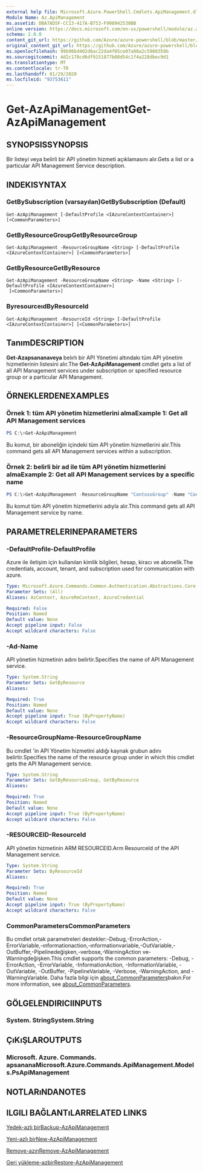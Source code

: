 ```yaml
---
external help file: Microsoft.Azure.PowerShell.Cmdlets.ApiManagement.dll-Help.xml
Module Name: Az.ApiManagement
ms.assetid: DBA7AD5F-CC13-417A-B753-F998942530BB
online version: https://docs.microsoft.com/en-us/powershell/module/az.apimanagement/get-azapimanagement
schema: 2.0.0
content_git_url: https://github.com/Azure/azure-powershell/blob/master/src/ApiManagement/ApiManagement/help/Get-AzApiManagement.md
original_content_git_url: https://github.com/Azure/azure-powershell/blob/master/src/ApiManagement/ApiManagement/help/Get-AzApiManagement.md
ms.openlocfilehash: 99b98bd402d6ac22da4f05ce07a08a2c5980359b
ms.sourcegitcommit: 4d2c178cd6df9151877b08d54c1f4a228dbec9d1
ms.translationtype: MT
ms.contentlocale: tr-TR
ms.lasthandoff: 01/29/2020
ms.locfileid: "93753611"
---
```

# <span data-ttu-id="1a5c4-101">Get-AzApiManagement</span><span class="sxs-lookup"><span data-stu-id="1a5c4-101">Get-AzApiManagement</span></span>

## <span data-ttu-id="1a5c4-102">SYNOPSIS</span><span class="sxs-lookup"><span data-stu-id="1a5c4-102">SYNOPSIS</span></span>
<span data-ttu-id="1a5c4-103">Bir listeyi veya belirli bir API yönetim hizmeti açıklamasını alır.</span><span class="sxs-lookup"><span data-stu-id="1a5c4-103">Gets a list or a particular API Management Service description.</span></span>

## <span data-ttu-id="1a5c4-104">INDEKI</span><span class="sxs-lookup"><span data-stu-id="1a5c4-104">SYNTAX</span></span>

### <span data-ttu-id="1a5c4-105">GetBySubscription (varsayılan)</span><span class="sxs-lookup"><span data-stu-id="1a5c4-105">GetBySubscription (Default)</span></span>
```
Get-AzApiManagement [-DefaultProfile <IAzureContextContainer>] [<CommonParameters>]
```

### <span data-ttu-id="1a5c4-106">GetByResourceGroup</span><span class="sxs-lookup"><span data-stu-id="1a5c4-106">GetByResourceGroup</span></span>
```
Get-AzApiManagement -ResourceGroupName <String> [-DefaultProfile <IAzureContextContainer>] [<CommonParameters>]
```

### <span data-ttu-id="1a5c4-107">GetByResource</span><span class="sxs-lookup"><span data-stu-id="1a5c4-107">GetByResource</span></span>
```
Get-AzApiManagement -ResourceGroupName <String> -Name <String> [-DefaultProfile <IAzureContextContainer>]
 [<CommonParameters>]
```

### <span data-ttu-id="1a5c4-108">Byresourceıd</span><span class="sxs-lookup"><span data-stu-id="1a5c4-108">ByResourceId</span></span>
```
Get-AzApiManagement -ResourceId <String> [-DefaultProfile <IAzureContextContainer>] [<CommonParameters>]
```

## <span data-ttu-id="1a5c4-109">Tanım</span><span class="sxs-lookup"><span data-stu-id="1a5c4-109">DESCRIPTION</span></span>
<span data-ttu-id="1a5c4-110">**Get-Azapsananaveya** belırlı bir API Yönetimi altındakı tüm API yönetim hizmetlerinin listesini alır.</span><span class="sxs-lookup"><span data-stu-id="1a5c4-110">The **Get-AzApiManagement** cmdlet gets a list of all API Management services under subscription or specified resource group or a particular API Management.</span></span>

## <span data-ttu-id="1a5c4-111">ÖRNEKLERDEN</span><span class="sxs-lookup"><span data-stu-id="1a5c4-111">EXAMPLES</span></span>

### <span data-ttu-id="1a5c4-112">Örnek 1: tüm API yönetim hizmetlerini alma</span><span class="sxs-lookup"><span data-stu-id="1a5c4-112">Example 1: Get all API Management services</span></span>
```powershell
PS C:\>Get-AzApiManagement
```

<span data-ttu-id="1a5c4-113">Bu komut, bir aboneliğin içindeki tüm API yönetim hizmetlerini alır.</span><span class="sxs-lookup"><span data-stu-id="1a5c4-113">This command gets all API Management services within a subscription.</span></span>

### <span data-ttu-id="1a5c4-114">Örnek 2: belirli bir ad ile tüm API yönetim hizmetlerini alma</span><span class="sxs-lookup"><span data-stu-id="1a5c4-114">Example 2: Get all API Management services by a specific name</span></span>
```powershell
PS C:\>Get-AzApiManagement -ResourceGroupName "ContosoGroup" -Name "ContosoApi"
```

<span data-ttu-id="1a5c4-115">Bu komut tüm API yönetim hizmetlerini adıyla alır.</span><span class="sxs-lookup"><span data-stu-id="1a5c4-115">This command gets all API Management service by name.</span></span>

## <span data-ttu-id="1a5c4-116">PARAMETRELERINE</span><span class="sxs-lookup"><span data-stu-id="1a5c4-116">PARAMETERS</span></span>

### <span data-ttu-id="1a5c4-117">-DefaultProfile</span><span class="sxs-lookup"><span data-stu-id="1a5c4-117">-DefaultProfile</span></span>
<span data-ttu-id="1a5c4-118">Azure ile iletişim için kullanılan kimlik bilgileri, hesap, kiracı ve abonelik.</span><span class="sxs-lookup"><span data-stu-id="1a5c4-118">The credentials, account, tenant, and subscription used for communication with azure.</span></span>

```yaml
Type: Microsoft.Azure.Commands.Common.Authentication.Abstractions.Core.IAzureContextContainer
Parameter Sets: (All)
Aliases: AzContext, AzureRmContext, AzureCredential

Required: False
Position: Named
Default value: None
Accept pipeline input: False
Accept wildcard characters: False
```

### <span data-ttu-id="1a5c4-119">-Ad</span><span class="sxs-lookup"><span data-stu-id="1a5c4-119">-Name</span></span>
<span data-ttu-id="1a5c4-120">API yönetim hizmetinin adını belirtir.</span><span class="sxs-lookup"><span data-stu-id="1a5c4-120">Specifies the name of API Management service.</span></span>

```yaml
Type: System.String
Parameter Sets: GetByResource
Aliases:

Required: True
Position: Named
Default value: None
Accept pipeline input: True (ByPropertyName)
Accept wildcard characters: False
```

### <span data-ttu-id="1a5c4-121">-ResourceGroupName</span><span class="sxs-lookup"><span data-stu-id="1a5c4-121">-ResourceGroupName</span></span>
<span data-ttu-id="1a5c4-122">Bu cmdlet 'in API Yönetim hizmetini aldığı kaynak grubun adını belirtir.</span><span class="sxs-lookup"><span data-stu-id="1a5c4-122">Specifies the name of the resource group under in which this cmdlet gets the API Management service.</span></span>

```yaml
Type: System.String
Parameter Sets: GetByResourceGroup, GetByResource
Aliases:

Required: True
Position: Named
Default value: None
Accept pipeline input: True (ByPropertyName)
Accept wildcard characters: False
```

### <span data-ttu-id="1a5c4-123">-RESOURCEID</span><span class="sxs-lookup"><span data-stu-id="1a5c4-123">-ResourceId</span></span>
<span data-ttu-id="1a5c4-124">API yönetim hizmetinin ARM RESOURCEID.</span><span class="sxs-lookup"><span data-stu-id="1a5c4-124">Arm ResourceId of the API Management service.</span></span>

```yaml
Type: System.String
Parameter Sets: ByResourceId
Aliases:

Required: True
Position: Named
Default value: None
Accept pipeline input: True (ByPropertyName)
Accept wildcard characters: False
```

### <span data-ttu-id="1a5c4-125">CommonParameters</span><span class="sxs-lookup"><span data-stu-id="1a5c4-125">CommonParameters</span></span>
<span data-ttu-id="1a5c4-126">Bu cmdlet ortak parametreleri destekler:-Debug,-ErrorAction,-ErrorVariable,-ınformationaction,-ınformationvariable,-OutVariable,-OutBuffer,-Pipelinedeğişken,-verbose,-WarningAction ve-Warningdeğişken.</span><span class="sxs-lookup"><span data-stu-id="1a5c4-126">This cmdlet supports the common parameters: -Debug, -ErrorAction, -ErrorVariable, -InformationAction, -InformationVariable, -OutVariable, -OutBuffer, -PipelineVariable, -Verbose, -WarningAction, and -WarningVariable.</span></span> <span data-ttu-id="1a5c4-127">Daha fazla bilgi için [about_CommonParameters](https://go.microsoft.com/fwlink/?LinkID=113216)bakın.</span><span class="sxs-lookup"><span data-stu-id="1a5c4-127">For more information, see [about_CommonParameters](https://go.microsoft.com/fwlink/?LinkID=113216).</span></span>

## <span data-ttu-id="1a5c4-128">GÖLGELENDIRICI</span><span class="sxs-lookup"><span data-stu-id="1a5c4-128">INPUTS</span></span>

### <span data-ttu-id="1a5c4-129">System. String</span><span class="sxs-lookup"><span data-stu-id="1a5c4-129">System.String</span></span>

## <span data-ttu-id="1a5c4-130">ÇıKıŞLAR</span><span class="sxs-lookup"><span data-stu-id="1a5c4-130">OUTPUTS</span></span>

### <span data-ttu-id="1a5c4-131">Microsoft. Azure. Commands. apsanana</span><span class="sxs-lookup"><span data-stu-id="1a5c4-131">Microsoft.Azure.Commands.ApiManagement.Models.PsApiManagement</span></span>

## <span data-ttu-id="1a5c4-132">NOTLARıNDA</span><span class="sxs-lookup"><span data-stu-id="1a5c4-132">NOTES</span></span>

## <span data-ttu-id="1a5c4-133">ILGILI BAĞLANTıLAR</span><span class="sxs-lookup"><span data-stu-id="1a5c4-133">RELATED LINKS</span></span>

[<span data-ttu-id="1a5c4-134">Yedek-azlı bir</span><span class="sxs-lookup"><span data-stu-id="1a5c4-134">Backup-AzApiManagement</span></span>](./Backup-AzApiManagement.md)

[<span data-ttu-id="1a5c4-135">Yeni-azlı bir</span><span class="sxs-lookup"><span data-stu-id="1a5c4-135">New-AzApiManagement</span></span>](./New-AzApiManagement.md)

[<span data-ttu-id="1a5c4-136">Remove-azın</span><span class="sxs-lookup"><span data-stu-id="1a5c4-136">Remove-AzApiManagement</span></span>](./Remove-AzApiManagement.md)

[<span data-ttu-id="1a5c4-137">Geri yükleme-azbir</span><span class="sxs-lookup"><span data-stu-id="1a5c4-137">Restore-AzApiManagement</span></span>](./Restore-AzApiManagement.md)


